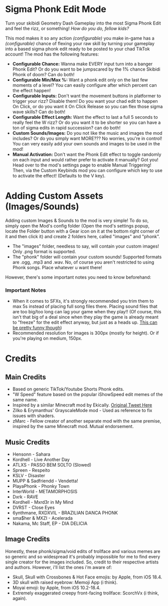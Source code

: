 # Sigma Phonk Edit Mode
Turn your skibidi Geometry Dash Gameplay into the most Sigma Phonk Edit and feel the rizz, or something! *How do you do, fellow kids?*

This mod makes it so any action *(configurable)* you make in-game has a *(configurable)* chance of flexing your raw skill by turning your gameplay into a based sigma phonk edit ready to be posted to your chad TikTok account!
The mod has the following features:

- <cy>**Configurable Chance:**</c> Wanna make EVERY input turn into a banger Phonk Edit? Or do you want to be jumpscared by the 1% chance Skibidi Phonk of doom? Can do both!
- <cy>**Configurable Min/Max %:**</c> Want a phonk edit only on the last few moments of a level? You can easily configure after which percent can the effect happen!
- <cy>**Configurable Inputs:**</c> Don't want the movement buttons in platformer to trigger your rizz? Disable them! Do you want your chad edit to happen On Click, or do you want it On Click Release so you can flex those sigma wave skills? Can do both!
- <cy>**Configurable Effect Length:**</c> Want the effect to last a full 5 seconds to really feel the W rizz? Or do you want it to be shorter so you can have a ton of sigma edits in rapid succession? can do both!
- <cy>**Custom Sounds/Images:**</c> Do you not like the music and images the mod includes? Or do you simply want MORE??? No worries, you're in control! You can very easily add your own sounds and images to be used in the mod!
- <cy>**Manual Activation:**</c> Don't want the Phonk Edit effect to toggle randomly on each input and would rather prefer to activate it manually? Got you! Head over to the mod's settings page to enable Manual Triggering! Then, via the Custom Keybinds mod you can configure which key to use to activate the effect! (Defaults to the V key).

# Adding Custom Assets (Images/Sounds)
Adding custom Images & Sounds to the mod is very simple! To do so, simply open the Mod's config folder (Open the mod's settings popup, locate the Folder button with a Gear icon on it at the bottom right corner of it and then click it) and create 2 folders here, called "images" and "phonk".

- The <cj>"images"</c> folder, needless to say, will contain your custom images! Only <co>.png</c> format is supported.
- The <cj>"phonk"</c> folder will contain your custom sounds! Supported formats are <co>.ogg</c>, <co>.mp3</c> and <co>.wav</c>. No, of course you aren't restricted to using Phonk songs. Place whatever u want there!

However, there's some important notes you need to know beforehand:

### Important Notes
- When it comes to SFXs, it's <cg>strongly recommended you trim them to max 5s instead of placing full song files there.</c> Placing sound files that are too big/too long can lag your game when they play!! (Of course, this isn't that big of a deal since when they play the game is already meant to "freeze" for the edit effect anyway, but just as a heads up. [This can be pretty funny though](https://x.com/DeepResonanceX/status/1980916712569729245))
- Recommended resolution for images is <cg>300px</c> (mostly for height). Or if you're playing on medium, <cg>150px</c>.

# Credits
## Main Credits
- Based on generic TikTok/Youtube Shorts Phonk edits.
- "W Speed" feature based on the popular iShowSpeed edit memes of the same name.
- Inspired by a similar Minecraft mod by Ekically. [Original Tweet Here](https://x.com/Ekically/status/1979313933065555996)
- <cl>Zilko</c> & <cj>Erymanthus</c>' GrayscaleMode mod - Used as reference to fix issues with shaders.
- zMarc - Fellow creator of another separate mod with the same premise, inspired by the same Minecraft mod. Mutual endorsement.

## Music Credits
- Hensonn - Sahara  
- Kordhell - Live Another Day
- ATLXS - PASSO BEM SOLTO (Slowed)
- Spreen - Respeito
- KSLV - Disaster
- MUPP & Sadfriendd - Vendetta!
- PlayaPhonk - Phonky Town
- InterWorld - METAMORPHOSIS
- Dxrk - RAVE
- Kordhell - Mxrd3r in My Mind
- DVRST - Close Eyes
- 6ynthmane, RXDXVIL - BRAZILIAN DANCA PHONK
- sma$her & MXZI - Acelerada
- Nakama, Mc Staff, EP - DIA DELICIA

## Image Credits
Honestly, these phonk/sigma/void edits of trollface and various memes are so generic and so widespread it's probably impossible for me to find every single creator for the images included. So, credit to their respective artists and authors.
However, i'll list the ones i'm aware of:

- Skull, Skull with Crossbones & Hot Face emojis: by Apple, from iOS 18.4.
- 3D skull with raised eyebrow: Memoji App (i think).
- Moyai emoji: by Apple, from iOS 10.2-18.4.
- Extremely exaggerated creepy front-facing trollface: ScorchVx (i think, again).